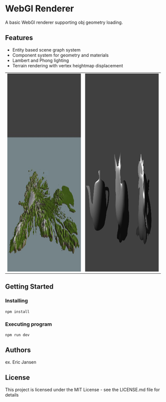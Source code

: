 # WebGl Renderer

A basic WebGl renderer supporting obj geometry loading. 

## Features

- Entity based scene graph system
- Component system for geometry and materials
- Lambert and Phong lighting
- Terrain rendering with vertex heightmap displacement

<table>
  <tr>
    <td> <img src="/public/res/img/terrain.jpg"  alt="1" width = 360px height = 640px ></td>
    <td><img src="/public/res/img/phong.JPG" alt="2" width = 360px height = 640px></td>
  </tr> 
</table>

## Getting Started

### Installing

```
npm install
```

### Executing program

```
npm run dev
```

## Authors

ex. Eric Jansen

## License

This project is licensed under the MIT License - see the LICENSE.md file for details